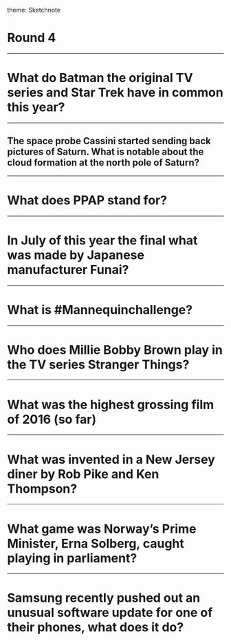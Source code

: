 theme: Sketchnote

# Round 4

---

# What do Batman the original TV series and Star Trek have in common this year?

---

## The space probe Cassini started sending back pictures of Saturn. What is notable about the cloud formation at the north pole of Saturn?

---

# What does PPAP stand for?

---

# In July of this year the final what was made by Japanese manufacturer Funai?

---

# What is #Mannequinchallenge?

---

# Who does Millie Bobby Brown play in the TV series Stranger Things?

---

# What was the highest grossing film of 2016 (so far)

---

# What was invented in a New Jersey diner by Rob Pike and Ken Thompson?

---

# What game was Norway’s Prime Minister, Erna Solberg, caught playing in parliament?

---

# Samsung recently pushed out an unusual software update for one of their phones, what does it do?



